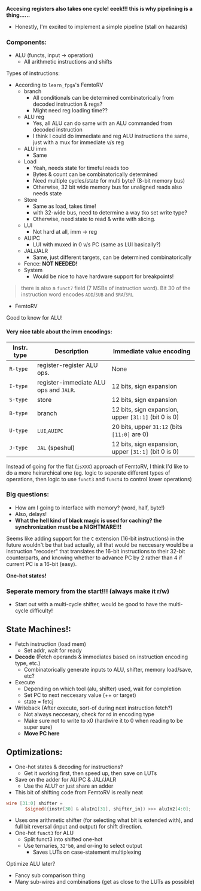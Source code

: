 
**Accesing registers also takes one cycle! eeek!!! this is why pipelining is a thing......**
- Honestly, I'm excited to implement a simple pipeline (stall on hazards)
### Components:
- ALU (functs, input -> operation)
	- All arithmetic instructions and shifts

Types of instructions:
- According to `learn_fpga`'s FemtoRV
	- branch
		- All conditionals can be determined combinatorically from decoded instruction & regs?
		- Might need reg loading time??
	- ALU reg
		- Yes, all ALU can do same with an ALU commanded from decoded instruction
		- I think I could do immediate and reg ALU instructions the same, just with a mux for immediate v/s reg
	- ALU imm
		- Same
	- Load
		- Yeah, needs state for timeful reads too
		- Bytes & count can be combinatorically determined
		- Need multiple cycles/state for multi byte? (8-bit memory bus)
		- Otherwise, 32 bit wide memory bus for unaligned reads also needs state
	- Store
		- Same as load, takes time!
		- with 32-wide bus, need to determine a way tko set write type?
		- Otherwise, need state to read & write with slicing.
	- LUI
		- Not hard at all, imm -> reg
	- AUIPC
		- LUI with muxed in 0 v/s PC (same as LUI basically?)
	- JAL/JALR
		- Same, just different targets, can be determined combinatorically
	- Fence: **NOT NEEDED!**
	- System
		- Would be nice to have hardware support for breakpoints!

>there is also a `funct7` field (7 MSBs of instruction word). Bit
 30 of the instruction word encodes `ADD`/`SUB` and `SRA`/`SRL`
 - FemtoRV

Good to know for ALU!

#### Very nice table about the imm encodings:

| Instr. type | Description                            | Immediate value encoding                             |
| ----------- | -------------------------------------- | ---------------------------------------------------- |
| `R-type`    | register-register ALU ops.             | None                                                 |
| `I-type`    | register-immediate ALU ops and `JALR`. | 12 bits, sign expansion                              |
| `S-type`    | store                                  | 12 bits, sign expansion                              |
| `B-type`    | branch                                 | 12 bits, sign expansion, upper `[31:1]` (bit 0 is 0) |
| `U-type`    | `LUI`,`AUIPC`                          | 20 bits, upper `31:12` (bits `[11:0]` are 0)         |
| `J-type`    | `JAL` (speshul)                        | 12 bits, sign expansion, upper `[31:1]` (bit 0 is 0) |
Instead of going for the flat (`isXXX`) approach of FemtoRV, I think I'd like to do a more heirarchical one (eg. logic to seperate different types of operations, then logic to use `funct3` and `funct4` to control lower operations)

### Big questions:
- How am I going to interface with memory? (word, half, byte!)
- Also, delays!
- **What the hell kind of black magic is used for caching? the synchronization must be a NIGHTMARE!!!**


Seems like adding support for the `C` extension (16-bit instructions) in the future wouldn't be that bad actually, all that would be neccesary would be a instruction "recoder" that translates the 16-bit instructions to their 32-bit counterparts, and knowing whether to advance PC by 2 rather than 4 if current PC is a 16-bit (easy).

**One-hot states!**

### Seperate memory from the start!!! (always make it r/w)
- Start out with a multi-cycle shifter, would be good to have the multi-cycle difficulty!

## State Machines!:
- Fetch instruction (load mem)
	- Set addr, wait for ready
- **Decode** (Fetch operands & immediates based on instruction encoding type, etc.)
	- Combinatorically generate inputs to ALU, shifter, memory load/save, etc?
- Execute
	- Depending on which tool (alu, shifter) used, wait for completion
	- Set PC to next neccesary value (++ or target)
	- state = fetcj
- Writeback (After execute, sort-of during next instruction fetch?)
	- Not always neccesary, check for rd in encoding type
	- Make sure not to write to x0 (hardwire it to 0 when reading to be super sure)
	- **Move PC here**

## Optimizations:
- One-hot states & decoding for instructions?
	- Get it working first, then speed up, then save on LUTs
- Save on the adder for AUIPC & JAL/JALR
	- Use the ALU? or just share an adder
- This bit of shifting code from FemtoRV is really neat
```verilog
wire [31:0] shifter =
	   $signed({instr[30] & aluIn1[31], shifter_in}) >>> aluIn2[4:0];
```
- Uses one arithmetic shifter (for selecting what bit is extended with), and full bit reversal (input and output) for shift direction.
- One-hot `funct3` for ALU
	- Split funct3 into shifted one-hot
	- Use ternaries, `32'b0`, and or-ing to select output
		- Saves LUTs on case-statement multiplexing

Optimize ALU later?
- Fancy sub comparison thing
- Many sub-wires and combinations (get as close to the LUTs as possible)
